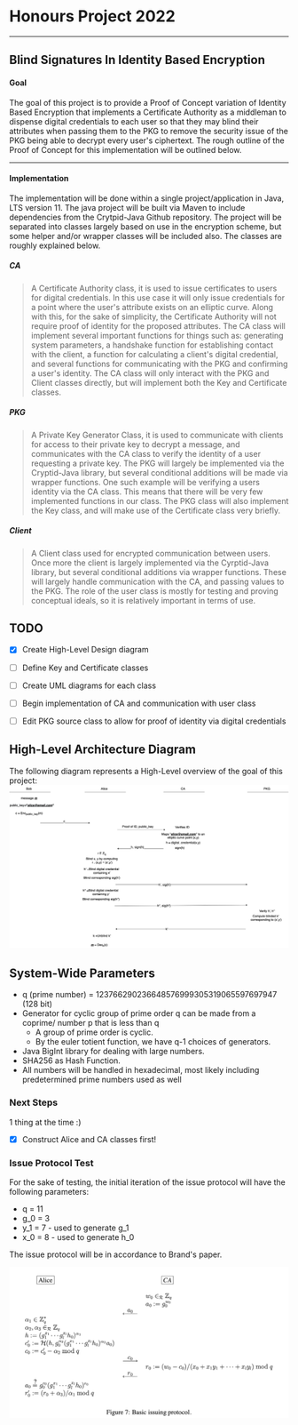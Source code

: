 # Honours Project 2022
---
## Blind Signatures In Identity Based Encryption

#### **Goal**
The goal of this project is to provide a Proof of Concept variation of Identity Based Encryption that implements a Certificate Authority as a middleman to dispense digital credentials to each user so that they may blind their attributes when passing them to the PKG to remove the security issue of the PKG being able to decrypt every user's ciphertext. The rough outline of the Proof of Concept for this implementation will be outlined below.

---

#### **Implementation**
The implementation will be done within a single project/application in Java, LTS version 11. The java project will be built via Maven to include dependencies from the Crytpid-Java Github repository. The project will be separated into classes largely based on use in the encryption scheme, but some helper and/or wrapper classes will be included also. The classes are roughly explained below.

##### CA
>A Certificate Authority class, it is used to issue certificates to users for digital credentials. In this use case it will only issue credentials for a point where the user's attribute exists on an elliptic curve. Along with this, for the sake of simplicity, the Certificate Authority will not require proof of identity for the proposed attributes. The CA class will implement several important functions for things such as: generating system parameters, a handshake function for establishing contact with the client, a function for calculating a client's digital credential, and several functions for communicating with the PKG and confirming a user's identity. The CA class will only interact with the PKG and Client classes directly, but will implement both the Key and Certificate classes.

##### PKG
>A Private Key Generator Class, it is used to communicate with clients for access to their private key to decrypt a message, and communicates with the CA class to verify the identity of a user requesting a private key. The PKG will largely be implemented via the Cryptid-Java library, but several conditional additions will be made via wrapper functions. One such example will be verifying a users identity via the CA class. This means that there will be very few implemented functions in our class. The PKG class will also implement the Key class, and will make use of the Certificate class very briefly.</div>

##### Client
>A Client class used for encrypted communication between users. Once more the client is largely implemented via the Cyrptid-Java library, but several conditional additions via wrapper functions. These will largely handle communication with the CA, and passing values to the PKG. The role of the user class is mostly for testing and proving conceptual ideals, so it is relatively important in terms of use.</div>

## **TODO**

- [x] Create High-Level Design diagram
- [ ] Define Key and Certificate classes
- [ ] Create UML diagrams for each class
- [ ] Begin implementation of CA and communication with user class
- [ ] Edit PKG source class to allow for proof of identity via digital credentials


## High-Level Architecture Diagram

The following diagram represents a High-Level overview of the goal of this project:
![h-level-design](./readme-images/h-proj-high-level-design.png)

## System-Wide Parameters

- q (prime number) = 123766290236648576999305319065597697947 (128 bit)
- Generator for cyclic group of prime order q can be made from a coprime/ number p that is less than q
  - A group of prime order is cyclic.
  - By the euler totient function, we have q-1 choices of generators.
- Java BigInt library for dealing with large numbers.
- SHA256 as Hash Function.
- All numbers will be handled in hexadecimal, most likely including predetermined prime numbers used as well

### Next Steps

1 thing at the time :)

- [x] Construct Alice and CA classes first!

### Issue Protocol Test

For the sake of testing, the initial iteration of the issue protocol will have the following parameters:

- q = 11
- g_0 = 3
- y_1 = 7 - used to generate g_1 
- x_0 = 8 - used to generate h_0

The issue protocol will be in accordance to Brand's paper.

![brands_issue](readme-images/brands_issue.png)